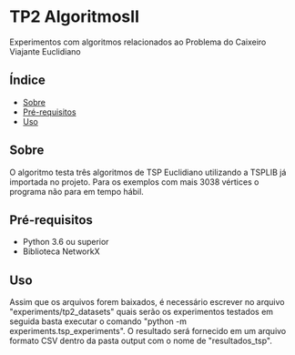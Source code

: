 # TP2 AlgoritmosII

Experimentos com algoritmos relacionados ao Problema do Caixeiro Viajante Euclidiano

## Índice

- [Sobre](#sobre)
- [Pré-requisitos](#pré-requisitos)
- [Uso](#uso)

## Sobre

O algoritmo testa três algoritmos de TSP Euclidiano utilizando a TSPLIB já importada no projeto. Para os exemplos com mais 3038 vértices o programa não para em tempo hábil.

## Pré-requisitos

- Python 3.6 ou superior
- Biblioteca NetworkX

## Uso

Assim que os arquivos forem baixados, é necessário escrever no arquivo "experiments/tp2_datasets" quais serão os experimentos testados em seguida basta executar o comando "python -m experiments.tsp_experiments".
O resultado será fornecido em um arquivo formato CSV dentro da pasta output com o nome de "resultados_tsp".
